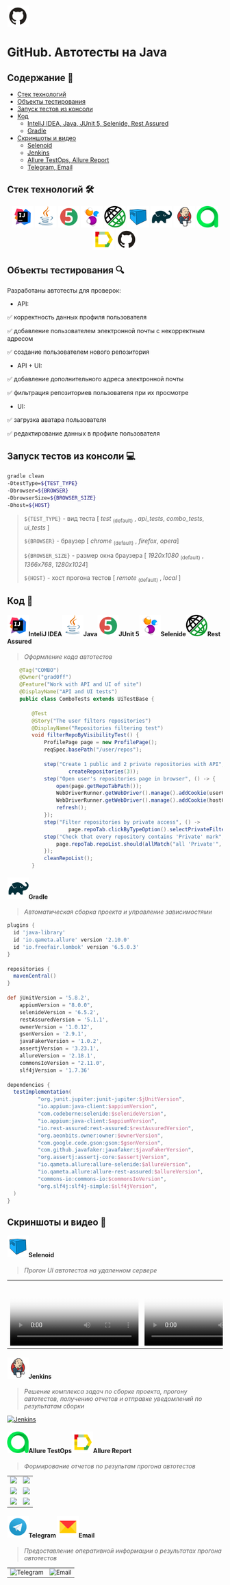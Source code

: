 <a href="https://github.com/"><img alt="github.com" height="50" src="readme_files/technologies/github.svg"/></a>
# GitHub. Автотесты на Java


## Содержание :bookmark_tabs:
* <a href="#stack">Cтек технологий</a>
* <a href="#objects">Объекты тестирования</a>
* <a href="#console">Запуск тестов из консоли</a>
* <a href="#code">Код</a>
    + <a href="#intelij">InteliJ IDEA, Java, JUnit 5, Selenide, Rest Assured</a>
    + <a href="#gradle">Gradle</a>
* <a href="#screenshot">Скриншоты и видео</a>
  + <a href="#selenoid">Selenoid</a>
  + <a href="#jenkins">Jenkins</a>
  + <a href="#allure">Allure TestOps, Allure Report</a>
  + <a href="#notifications">Telegram, Email</a>



<a id="stack"></a>
## Cтек технологий :hammer_and_wrench:

<div align="center">
<a href="https://www.jetbrains.com/idea/"><img alt="InteliJ IDEA" height="50" src="readme_files/technologies/intelij_idea.svg" width="50"/></a>
<a href="https://www.java.com/"><img alt="Java" height="50" src="readme_files/technologies/java.svg" width="50"/></a>
<a href="https://junit.org/junit5/"><img alt="JUnit 5" height="50" src="readme_files/technologies/junit5.svg" width="50"/></a>
<a href="https://selenide.org/"><img alt="Selenide" height="50" src="readme_files/technologies/selenide.svg" width="50"/></a>
<a href="https://rest-assured.io/"><img alt="Rest Assured" height="50" src="readme_files/technologies/rest_assured.png" width="50"/></a>
<a href="https://aerokube.com/selenoid/"><img alt="Selenoid" height="50" src="readme_files/technologies/selenoid.svg" width="50"/></a>
<a href="https://gradle.org/"><img alt="Gradle" height="50" src="readme_files/technologies/gradle.svg" width="50"/></a>
<a href="https://www.jenkins.io/"><img alt="Jenkins" height="50" src="readme_files/technologies/jenkins.svg" width="50"/></a>
<a href="https://qameta.io/"><img alt="Allure TestOps" height="50" src="readme_files/technologies/allure_testops.svg" width="50"/></a>
<a href="https://github.com/allure-framework/"><img alt="Allure" height="50" src="readme_files/technologies/allure.svg" width="50"/></a>
<a href="https://github.com/"><img alt="GitHub" height="50" src="readme_files/technologies/github.svg" width="50"/></a>
</div>



<a id="objects"></a>
## Объекты тестирования :mag:

Разработаны автотесты для проверок:

* API:

:white_check_mark: корректность данных профиля пользователя  

:white_check_mark: добавление пользователем электронной почты с некорректным адресом

:white_check_mark: создание пользователем нового репозитория

* API + UI:

:white_check_mark: добавление дополнительного адреса электронной почты

:white_check_mark: фильтрация репозиториев пользователя при их просмотре 


* UI:

:white_check_mark: загрузка аватара пользователя

:white_check_mark: редактирование данных в профиле пользователя



<a id="console"></a>
## Запуск тестов из консоли :computer:

```bash
gradle clean 
-DtestType=${TEST_TYPE}
-Dbrowser=${BROWSER}
-DbrowserSize=${BROWSER_SIZE}
-Dhost=${HOST}

```

> `${TEST_TYPE}` - вид теста [ *test* <sub>(default)</sub> , *api_tests*, *combo_tests*, *ui_tests* ]
> 
> 
> `${BROWSER}` - браузер [ *chrome* <sub>(default)</sub> , *firefox*, *opera*]
> 
> `${BROWSER_SIZE}` - размер окна браузера  [ *1920x1080* <sub>(default)</sub> , *1366x768*, *1280x1024*]
>
> `${HOST}` - хост прогона тестов [ *remote* <sub>(default)</sub> , *local* ]



<a id="code"></a>
## Код :floppy_disk:

<a id="intelij"></a>
#### <img alt="InteliJ IDEA" height="50" src="readme_files/technologies/intelij_idea.svg" width="50"/>InteliJ IDEA</a><img alt="Java" height="50" src="readme_files/technologies/java.svg" width="50"/>Java</a><img alt="JUnit 5" height="50" src="readme_files/technologies/junit5.svg" width="50"/>JUnit 5</a><img alt="Selenide" height="50" src="readme_files/technologies/selenide.svg" width="50"/>Selenide</a><img alt="Rest Assured" height="50" src="readme_files/technologies/rest_assured.png" width="50"/>Rest Assured</a>

> *Оформление кода автотестов*

```java
    @Tag("COMBO")
    @Owner("grad0ff")
    @Feature("Work with API and UI of site")
    @DisplayName("API and UI tests")
    public class ComboTests extends UiTestBase {

        @Test
        @Story("The user filters repositories")
        @DisplayName("Repositories filtering test")
        void filterRepoByVisibilityTest() {
            ProfilePage page = new ProfilePage();
            reqSpec.basePath("/user/repos");

            step("Create 1 public and 2 private repositories with API", () ->
                    createRepositories(3));
            step("Open user's repositories page in browser", () -> {
                open(page.getRepoTabPath());
                WebDriverRunner.getWebDriver().manage().addCookie(userCookie);
                WebDriverRunner.getWebDriver().manage().addCookie(hostCookie);
                refresh();
            });
            step("Filter repositories by private access", () ->
                    page.repoTab.clickByTypeOption().selectPrivateFilter());
            step("Check that every repository contains 'Private' mark", () -> {
                page.repoTab.repoList.should(allMatch("all 'Private'", item -> item.getText().equals("Private")));
            });
            cleanRepoList();
        }
```



<a id="gradle"></a>
#### <img alt="Gradle" height="50" src="readme_files/technologies/gradle.svg" width="50"/>Gradle</a>

> *Автоматическая сборка проекта и управление зависимостями*

```groovy
plugins {
  id 'java-library'
  id 'io.qameta.allure' version '2.10.0'
  id 'io.freefair.lombok' version '6.5.0.3'
}

repositories {
  mavenCentral()
}

def jUnitVersion = '5.8.2',
    appiumVersion = "8.0.0",
    selenideVersion = '6.5.2',
    restAssuredVersion = '5.1.1',
    ownerVersion = '1.0.12',
    gsonVersion = '2.9.1',
    javaFakerVersion = '1.0.2',
    assertjVersion = '3.23.1',
    allureVersion = '2.18.1',
    commonsIoVersion = "2.11.0",
    slf4jVersion = '1.7.36'

dependencies {
  testImplementation(
          "org.junit.jupiter:junit-jupiter:$jUnitVersion",
          "io.appium:java-client:$appiumVersion",
          "com.codeborne:selenide:$selenideVersion",
          "io.appium:java-client:$appiumVersion",
          "io.rest-assured:rest-assured:$restAssuredVersion",
          "org.aeonbits.owner:owner:$ownerVersion",
          "com.google.code.gson:gson:$gsonVersion",
          "com.github.javafaker:javafaker:$javaFakerVersion",
          "org.assertj:assertj-core:$assertjVersion",
          "io.qameta.allure:allure-selenide:$allureVersion",
          "io.qameta.allure:allure-rest-assured:$allureVersion",
          "commons-io:commons-io:$commonsIoVersion",
          "org.slf4j:slf4j-simple:$slf4jVersion",
  )
}
```


<a id="screenshot"></a>
## Скриншоты и видео :camera_flash:


<a id="selenoid"></a>
#### <img alt="Selenoid" height="50" src="readme_files/technologies/selenoid.svg" width="50"/>Selenoid</a>

> *Прогон UI автотестов на удаленном сервере*

<table>
     <tr>
        <td>
            <video src="https://user-images.githubusercontent.com/72714071/190106687-62bedabc-ebd1-4d1c-8ac2-e7dcb4b980b4.mp4" controls="controls" style="max-width:    730px;" poster="https://github.com/grad0ff/github/blob/master/readme_files/technologies/selenoid.svg">
Видео недоступно.
            </video>
        </td>
        <td>
            <video src="https://user-images.githubusercontent.com/72714071/190108058-1ca65372-db7f-4ad7-8b5c-19110cf65a25.mp4" controls="controls" style="max-width:    730px;" poster="https://github.com/grad0ff/github/blob/master/readme_files/technologies/selenoid.svg">
Видео недоступно.
            </video>
        </td>
    </tr>
</table>


<a id="jenkins"></a>
#### <img alt="Jenkins" height="50" src="readme_files/technologies/jenkins.svg" width="50"/>Jenkins</a>

> *Решение комплекса задач по сборке проекта, прогону автотестов, получению отчетов и отправке уведомлений по
результатам сборки*

<a href="https://jenkins.autotests.cloud/job/013-grad0ff-github/">
<img src="https://user-images.githubusercontent.com/72714071/190110963-6cd5a218-8a34-4bbe-9137-73af274d4aab.png" alt="Jenkins">
</a>



<a id="allure"></a>
#### <img alt="Allure" height="50" src="readme_files/technologies/allure_testops.svg" width="50"/>Allure TestOps</a><img alt="Allure" height="50" src="readme_files/technologies/allure.svg" width="50"/>Allure Report</a>

> *Формирование отчетов по результам прогона автотестов*

<table>
     <tr>
        <td>
        <a href="https://allure.autotests.cloud/project/1579/dashboards">
        <img src="https://user-images.githubusercontent.com/72714071/190111941-3557dd8b-7577-4cc2-8dfa-31baf5407208.png">
        </a>
        </td>
        <td>
        <a href="https://allure.autotests.cloud/project/1579/test-cases/12193?treeId=3022">
        <img src="https://user-images.githubusercontent.com/72714071/190112291-12574fd2-8ec6-40d0-ae68-c1d514759419.png">
        </a>
        </td>
    </tr>
    <tr>
        <td>
        <a href="https://jenkins.autotests.cloud/job/013-grad0ff-github/allure/">
        <img src="https://user-images.githubusercontent.com/72714071/190112805-8a1de909-ad70-42a0-a77b-d61f8f6315ce.png">
        </a>
        </td>
        <td>
        <a href="https://jenkins.autotests.cloud/job/013-grad0ff-github/allure/#suites/8296116fb5ecdcc50ae710349f189d84">
        <img src="https://user-images.githubusercontent.com/72714071/190113647-6d3fa879-7738-4b57-8dc6-fe3666deb04c.png">
        </a>
        </td>
    </tr>
    <tr>
        <td>
        <a href="https://jenkins.autotests.cloud/job/013-grad0ff-github/allure/#suites/9ae7943627b178f740fc1bf87589174c/f69d1b013c7c0036/">
        <img src="https://user-images.githubusercontent.com/72714071/190114014-33ab5a9a-8087-4d2b-b07e-0430c108fad2.png">
        </a>
        </td>
        <td>
        <a href="https://jenkins.autotests.cloud/job/013-grad0ff-github/allure/#graph">
        <img src="https://user-images.githubusercontent.com/72714071/190114161-e05363e0-79a9-4d9f-9301-e25bf42c3bd3.png">
        </a>
        </td>
</table>



<a id="notifications"></a>
#### <img alt="Telegram" height="50" src="readme_files/technologies/telegram.svg" width="50"/>Telegram</a> <img alt="Email" height="50" src="readme_files/technologies/yandex_mail.png" width="50"/>Email</a>

> *Предоставление оперативной информации о результатах прогона автотестов*

<table>
     <tr>
        <td>
        <img src="https://user-images.githubusercontent.com/72714071/190114686-f4e89064-8932-4fd2-9125-650521d93de2.png" alt="Telegram">
        </a>
        </td>
        <td>
        <img src="https://user-images.githubusercontent.com/72714071/190115032-5665b927-957e-4c65-9589-9118a8c30b5e.png" alt="Email">
        </a>
        </td>
    </tr>
 </table>   

